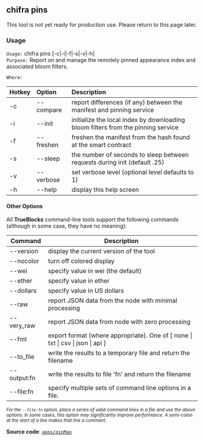 ## chifra pins

This tool is not yet ready for production use. Please return to this page later.

### Usage

`Usage:`    chifra pins [-c|-i|-f|-s|-v|-h]  
`Purpose:`  Report on and manage the remotely pinned appearance index and associated bloom filters.

`Where:`  

| Hotkey | Option | Description |
| :----- | :----- | :---------- |
| -c | --compare | report differences (if any) between the manifest and pinning service |
| -i | --init | initialize the local index by downloading bloom filters from the pinning service |
| -f | --freshen | freshen the manifest from the hash found at the smart contract |
| -s | --sleep <double> | the number of seconds to sleep between requests during init (default .25) |
| -v | --verbose | set verbose level (optional level defaults to 1) |
| -h | --help | display this help screen |

#### Other Options

All **TrueBlocks** command-line tools support the following commands (although in some case, they have no meaning):

| Command     | Description                                                                                     |
| ----------- | ----------------------------------------------------------------------------------------------- |
| --version   | display the current version of the tool                                                         |
| --nocolor   | turn off colored display                                                                        |
| --wei       | specify value in wei (the default)                                                              |
| --ether     | specify value in ether                                                                          |
| --dollars   | specify value in US dollars                                                                     |
| --raw       | report JSON data from the node with minimal processing                                          |
| --very_raw  | report JSON data from node with zero processing                                                 |
| --fmt       | export format (where appropriate). One of [ none &#124; txt &#124; csv &#124; json &#124; api ] |
| --to_file   | write the results to a temporary file and return the filename                                   |
| --output:fn | write the results to file 'fn' and return the filename                                          |
| --file:fn   | specify multiple sets of command line options in a file.                                        |

<small>*For the `--file:fn` option, place a series of valid command lines in a file and use the above options. In some cases, this option may significantly improve performance. A semi-colon at the start of a line makes that line a comment.*</small>

**Source code**: [`apps/pinMan`](https://github.com/TrueBlocks/trueblocks-core/tree/master/src/apps/pinMan)

